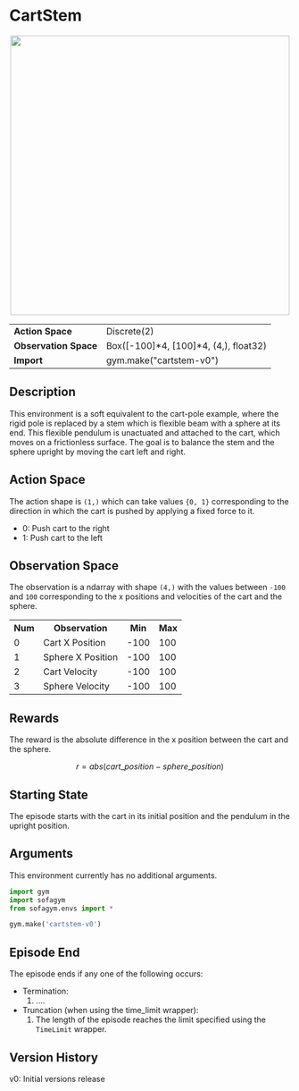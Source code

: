 # CartStem


<center>
    <img src="../../../images/cartstem-v0.png" width="500"/>

  <table>
    <tr>
      <td><b>Action Space</b></td>
      <td>Discrete(2)</td>
    </tr>
    <tr>
      <td><b>Observation Space</b></td>
      <td>Box([-100]*4, [100]*4, (4,), float32)</td>
    </tr>
    <tr>
      <td><b>Import</b></td>
      <td>gym.make("cartstem-v0")</td>
    </tr>
  </table>
</center>


## Description
This environment is a soft equivalent to the cart-pole example, where the rigid pole is replaced by a stem which is flexible beam with a sphere at its end. This flexible pendulum is unactuated and attached to the cart, which moves on a frictionless surface. The goal is to balance the stem and the sphere upright by moving the cart left and right.


## Action Space
The action shape is `(1,)` which can take values `{0, 1}` corresponding to the direction in which the cart is pushed by applying a fixed force to it.

- 0: Push cart to the right
- 1: Push cart to the left

## Observation Space
The observation is a ndarray with shape `(4,)` with the values between `-100` and `100` corresponding to the x positions and velocities of the cart and the sphere.

<center>
  <table>
    <tr>
      <th>Num</th>
      <th>Observation</th>
      <th>Min</th>
      <th>Max</th>
    </tr>
    <tr>
      <td>0</td>
      <td>Cart X Position</td>
      <td>-100</td>
      <td>100</td>
    </tr>
    <tr>
      <td>1</td>
      <td>Sphere X Position</td>
      <td>-100</td>
      <td>100</td>
    </tr>
    <tr>
      <td>2</td>
      <td>Cart Velocity</td>
      <td>-100</td>
      <td>100</td>
    </tr>
    <tr>
      <td>3</td>
      <td>Sphere Velocity</td>
      <td>-100</td>
      <td>100</td>
    </tr>
  </table>
</center>


## Rewards
The reward is the absolute difference in the x position between the cart and the sphere.

$$
r = abs(cart\_position - sphere\_position)
$$


## Starting State
The episode starts with the cart in its initial position and the pendulum in the upright position.


## Arguments
This environment currently has no additional arguments.

```python
import gym
import sofagym
from sofagym.envs import *

gym.make('cartstem-v0')
```


## Episode End
The episode ends if any one of the following occurs:
- Termination: 
  1. ....
- Truncation (when using the time_limit wrapper): 
    1. The length of the episode reaches the limit specified using the `TimeLimit` wrapper.


## Version History
v0: Initial versions release